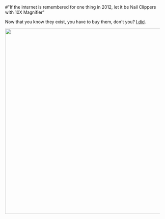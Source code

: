 #"If the internet is remembered for one thing in 2012, let it be Nail Clippers with 10X Magnifier"

Now that you know they exist, you have to buy them, don't you? <a href="http://www.dealextreme.com/p/nail-clippers-with-10x-magnifier-black-silver-114719?item=18">I did</a>.

<a href="http://www.dealextreme.com/p/nail-clippers-with-10x-magnifier-black-silver-114719?item=18"><img class="alignnone size-full wp-image-711" title="dx" src="https://s3-eu-west-1.amazonaws.com/conoroneill.net/wp-content/uploads/2012/05/dx.png" alt="" width="607" height="605" /></a>